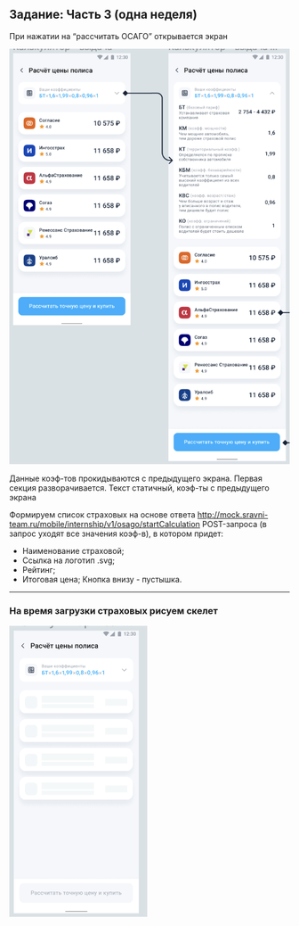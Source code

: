 ## Задание: Часть 3 (одна неделя)

При нажатии на “рассчитать ОСАГО” открывается экран

<img src="img/offer_list.png">

Данные коэф-тов прокидываются с предыдущего экрана. Первая секция разворачивается. Текст статичный, коэф-ты с предыдущего экрана 

Формируем список страховых на основе ответа http://mock.sravni-team.ru/mobile/internship/v1/osago/startCalculation POST-запроса (в запрос уходят все значения коэф-в), в котором придет:
* Наименование страховой;
* Ссылка на логотип .svg;
* Рейтинг;
* Итоговая цена;
Кнопка внизу - пустышка. 

---

### На время загрузки страховых рисуем скелет 
<img src="img/offer_load.png">

